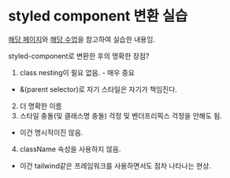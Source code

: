 # styled component 변환 실습

[해당 페이지](https://epicreact.dev/how-to-type-a-react-form-on-submit-handler/)와
[해당 수업](https://courses.joshwcomeau.com/css-for-js)을 참고하여 실습한 내용임.

styled-component로 변환한 후의 명확한 장점?

1. class nesting이 필요 없음. - 매우 중요

- &(parent selector)로 자기 스타일은 자기가 책임진다.

2. 더 명확한 이름
3. 스타일 충돌(및 클래스명 충돌) 걱정 및 벤더프리픽스 걱정을 안해도 됨.

- 이건 명시적이진 않음.

4. className 속성을 사용하지 않음.

- 이건 tailwind같은 프레임워크를 사용하면서도 점차 나타나는 현상.
